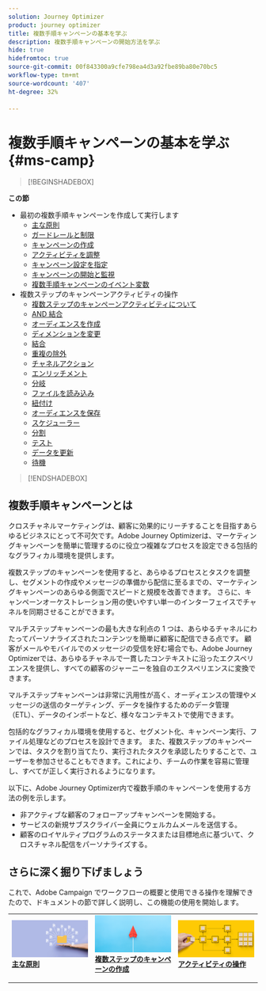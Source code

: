 ```yaml
---
solution: Journey Optimizer
product: journey optimizer
title: 複数手順キャンペーンの基本を学ぶ
description: 複数手順キャンペーンの開始方法を学ぶ
hide: true
hidefromtoc: true
source-git-commit: 00f843300a9cfe798ea4d3a92fbe89ba80e70bc5
workflow-type: tm+mt
source-wordcount: '407'
ht-degree: 32%

---
```



# 複数手順キャンペーンの基本を学ぶ {#ms-camp}


>[!BEGINSHADEBOX]

**この節**

* 最初の複数手順キャンペーンを作成して実行します
   * [主な原則](gs-campaign-creation.md)
   * [ガードレールと制限](guardrails.md)
   * [キャンペーンの作成](create-ms-campaign.md)
   * [アクティビティを調整](orchestrate-activities.md)
   * [キャンペーン設定を指定](ms-campaign-settings.md)
   * [キャンペーンの開始と監視](start-monitor-campaigns.md)
   * [複数手順キャンペーンのイベント変数](event-variables.md)
* 複数ステップのキャンペーンアクティビティの操作
   * [複数ステップのキャンペーンアクティビティについて](activities/about-activities.md)
   * [AND 結合](activities/and-join.md)
   * [オーディエンスを作成](activities/build-audience.md)
   * [ディメンションを変更](activities/change-dimension.md)
   * [結合](activities/combine.md)
   * [重複の除外](activities/deduplication.md)
   * [チャネルアクション](activities/channels.md)
   * [エンリッチメント](activities/enrichment.md)
   * [分岐](activities/fork.md)
   * [ファイルを読み込み](activities/load-file.md)
   * [紐付け](activities/reconciliation.md)
   * [オーディエンスを保存](activities/save-audience.md)
   * [スケジューラー](activities/scheduler.md)
   * [分割](activities/split.md)
   * [テスト](activities/test.md)
   * [データを更新](activities/update-data.md)
   * [待機](activities/wait.md)

>[!ENDSHADEBOX]


## 複数手順キャンペーンとは

クロスチャネルマーケティングは、顧客に効果的にリーチすることを目指すあらゆるビジネスにとって不可欠です。Adobe Journey Optimizerは、マーケティングキャンペーンを簡単に管理するのに役立つ複雑なプロセスを設定できる包括的なグラフィカル環境を提供します。

複数ステップのキャンペーンを使用すると、あらゆるプロセスとタスクを調整し、セグメントの作成やメッセージの準備から配信に至るまでの、マーケティングキャンペーンのあらゆる側面でスピードと規模を改善できます。 さらに、キャンペーンオーケストレーション用の使いやすい単一のインターフェイスでチャネルを同期させることができます。

マルチステップキャンペーンの最も大きな利点の 1 つは、あらゆるチャネルにわたってパーソナライズされたコンテンツを簡単に顧客に配信できる点です。 顧客がメールやモバイルでのメッセージの受信を好む場合でも、Adobe Journey Optimizerでは、あらゆるチャネルで一貫したコンテキストに沿ったエクスペリエンスを提供し、すべての顧客のジャーニーを独自のエクスペリエンスに変換できます。

マルチステップキャンペーンは非常に汎用性が高く、オーディエンスの管理やメッセージの送信のターゲティング、データを操作するためのデータ管理（ETL）、データのインポートなど、様々なコンテキストで使用できます。

包括的なグラフィカル環境を使用すると、セグメント化、キャンペーン実行、ファイル処理などのプロセスを設計できます。 また、複数ステップのキャンペーンでは、タスクを割り当てたり、実行されたタスクを承認したりすることで、ユーザーを参加させることもできます。これにより、チームの作業を容易に管理し、すべてが正しく実行されるようになります。

以下に、Adobe Journey Optimizer内で複数手順のキャンペーンを使用する方法の例を示します。

* 非アクティブな顧客のフォローアップキャンペーンを開始する。
* サービスの新規サブスクライバー全員にウェルカムメールを送信する。
* 顧客のロイヤルティプログラムのステータスまたは目標地点に基づいて、クロスチャネル配信をパーソナライズする。


## さらに深く掘り下げましょう

これで、Adobe Campaign でワークフローの概要と使用できる操作を理解できたので、ドキュメントの節で詳しく説明し、この機能の使用を開始します。

<table style="table-layout:fixed"><tr style="border: 0;">
<td>
<a href="gs-campaign-creation.md">
<img alt="ワークフローへのアクセスと管理" src="assets/do-not-localize/workflow-access.jpeg">
</a>
<div>
<a href="gs-campaign-creation.md"><strong> 主な原則 </strong></a>
</div>
<p>
</td>
<td>
<a href="create-ms-campaign.md">
<img alt="リード" src="assets/do-not-localize/workflow-create.jpeg">
</a>
<div><a href="create-ms-campaign.md"><strong> 複数ステップのキャンペーンの作成 </strong>
</div>
<p>
</td>
<td>
<a href="activities/about-activities.md">
<img alt="低頻度" src="assets/do-not-localize/workflow-activities.jpeg">
</a>
<div>
<a href="activities/about-activities.md"><strong> アクティビティの操作 </strong></a>
</div>
<p></td>
</tr></table>
